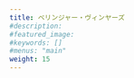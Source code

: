 ```yaml
---
title: ベリンジャー・ヴィンヤーズ
#description: 
#featured_image: 
#keywords: []
#menus: "main"
weight: 15
---
```


